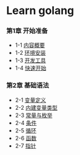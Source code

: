 # Learn golang

### 第1章 开始准备

- 1-1 [内容概要](section/01/intro.md)
- 1-2 [环境安装](section/01/install.md)
- 1-3 [开发工具](section/01/ide.md)
- 1-4 [快速开始](section/01/start.md)

### 第2章 基础语法

- 2-1 [变量定义](section/02/variable.md)
- 2-2 [内建变量类型](section/02/variable-type.md)
- 2-3 [常量与枚举](section/02/const-enum.md)
- 2-4 [条件](section/02/branch.md)
- 2-5 [循环](section/02/loop.md)
- 2-6 [函数](section/02/func.md)
- 2-7 [指针](section/02/pointer.md)
